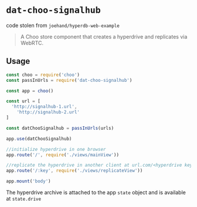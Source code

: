 # `dat-choo-signalhub`

code stolen from `joehand/hyperdb-web-example`

> A Choo store component that creates a hyperdrive and replicates via
> WebRTC.

## Usage

```js
const choo = require('choo')
const passInUrls = require('dat-choo-signalhub')

const app = choo()

const url = [
  'http://signalhub-1.url',
	'http://signalhub-2.url'
]

const datChooSignalhub = passInUrls(urls)

app.use(datChooSignalhub)

//initialize hyperdrive in one browser
app.route('/', require('./views/mainView'))

//replicate the hyperdrive in another client at url.com/<hyperdrive key>
app.route('/:key', require('./views/replicateView'))

app.mount('body')
```

The hyperdrive archive is attached to the app `state` object and is
available at `state.drive`

